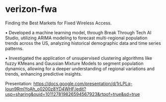 # verizon-fwa

Finding the Best Markets for Fixed Wireless Access.

•	Developed a machine learning model, through Break Through Tech AI Studio, utilizing ARIMA modeling to forecast multi-regional population trends across the US, analyzing historical demographic data and time series patterns. 

•	Investigated the application of unsupervised clustering algorithms like fuzzy KMeans and Gaussian Mixture Models to segment population dynamics, allowing for a deeper understanding of regional variations and trends, enhancing predictive insights. 

Presentation: https://docs.google.com/presentation/d/1rLPLq-Ioun9RmIYoAh_o0200z8YD4WHF/edit?usp=sharing&ouid=101127819826594567923&rtpof=true&sd=true
